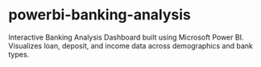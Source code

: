 # powerbi-banking-analysis
Interactive Banking Analysis Dashboard built using Microsoft Power BI. Visualizes loan, deposit, and income data across demographics and bank types.

